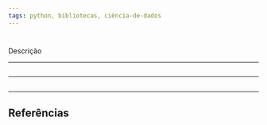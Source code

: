 ```yaml
---
tags: python, bibliotecas, ciência-de-dados
---
```


# 

Descrição

---

```toc
```

---

## 

---

## Referências
